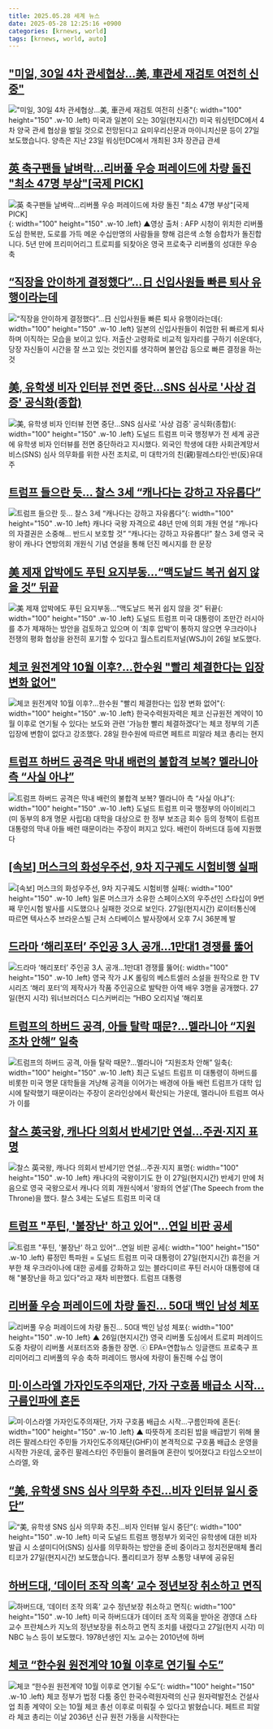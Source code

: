 ```yaml
---
title: 2025.05.28 세계 뉴스
date: 2025-05-28 12:25:16 +0900
categories: [krnews, world]
tags: [krnews, world, auto]
---
```

## ["미일, 30일 4차 관세협상…美, 車관세 재검토 여전히 신중"](https://n.news.naver.com/mnews/article/374/0000442845)

!["미일, 30일 4차 관세협상…美, 車관세 재검토 여전히 신중"](https://mimgnews.pstatic.net/image/origin/374/2025/05/27/442845.jpg?type=nf220_150){: width="100" height="150" .w-10 .left}
미국과 일본이 오는 30일(현지시간) 미국 워싱턴DC에서 4차 양국 관세 협상을 벌일 것으로 전망된다고 요미우리신문과 마이니치신문 등이 27일 보도했습니다. 양측은 지난 23일 워싱턴DC에서 개최된 3차 장관급 관세

## [英 축구팬들 날벼락…리버풀 우승 퍼레이드에 차량 돌진 "최소 47명 부상"[국제 PICK]](https://n.news.naver.com/mnews/article/448/0000530552)

![英 축구팬들 날벼락…리버풀 우승 퍼레이드에 차량 돌진 "최소 47명 부상"[국제 PICK]](https://mimgnews.pstatic.net/image/origin/448/2025/05/27/530552.jpg?type=nf220_150){: width="100" height="150" .w-10 .left}
▲영상 출처 : AFP 시청이 위치한 리버풀 도심 한복판, 도로를 가득 메운 수십만명의 사람들을 향해 검은색 소형 승합차가 돌진합니다. 5년 만에 프리미어리그 트로피를 되찾아온 영국 프로축구 리버풀의 성대한 우승 축

## [“직장을 안이하게 결정했다”…日 신입사원들 빠른 퇴사 유행이라는데](https://n.news.naver.com/mnews/article/009/0005499660)

![“직장을 안이하게 결정했다”…日 신입사원들 빠른 퇴사 유행이라는데](https://mimgnews.pstatic.net/image/origin/009/2025/05/28/5499660.jpg?type=nf220_150){: width="100" height="150" .w-10 .left}
일본의 신입사원들이 취업한 뒤 빠르게 퇴사하며 이직하는 모습을 보이고 있다. 저출산·고령화로 비교적 일자리를 구하기 쉬운데다, 당장 자신들이 시간을 잘 쓰고 있는 것인지를 생각하며 불안감 등으로 빠른 결정을 하는 것

## [美, 유학생 비자 인터뷰 전면 중단…SNS 심사로 '사상 검증' 공식화(종합)](https://n.news.naver.com/mnews/article/277/0005599235)

![美, 유학생 비자 인터뷰 전면 중단…SNS 심사로 '사상 검증' 공식화(종합)](https://mimgnews.pstatic.net/image/origin/277/2025/05/28/5599235.jpg?type=nf220_150){: width="100" height="150" .w-10 .left}
도널드 트럼프 미국 행정부가 전 세계 공관에 유학생 비자 인터뷰를 전면 중단하라고 지시했다. 외국인 학생에 대한 사회관계망서비스(SNS) 심사 의무화를 위한 사전 조치로, 미 대학가의 친(親)팔레스타인·반(反)유대주

## [트럼프 들으란 듯… 찰스 3세 “캐나다는 강하고 자유롭다”](https://n.news.naver.com/mnews/article/022/0004039001)

![트럼프 들으란 듯… 찰스 3세 “캐나다는 강하고 자유롭다”](https://mimgnews.pstatic.net/image/origin/022/2025/05/28/4039001.jpg?type=nf220_150){: width="100" height="150" .w-10 .left}
캐나다 국왕 자격으로 48년 만에 의회 개원 연설 “캐나다의 자결권은 소중해… 반드시 보호할 것” “캐나다는 강하고 자유롭다!” 찰스 3세 영국 국왕이 캐나다 연방의회 개원식 기념 연설을 통해 던진 메시지를 한 문장

## [美 제재 압박에도 푸틴 요지부동…“맥도날드 복귀 쉽지 않을 것” 뒤끝](https://n.news.naver.com/mnews/article/020/0003637686)

![美 제재 압박에도 푸틴 요지부동…“맥도날드 복귀 쉽지 않을 것” 뒤끝](https://mimgnews.pstatic.net/image/origin/020/2025/05/27/3637686.jpg?type=nf220_150){: width="100" height="150" .w-10 .left}
도널드 트럼프 미국 대통령이 조만간 러시아를 추가 제재하는 방안을 검토하고 있으며 이 ‘최후 압박’이 통하지 않으면 우크라이나 전쟁의 평화 협상을 완전히 포기할 수 있다고 월스트리트저널(WSJ)이 26일 보도했다.

## [체코 원전계약 10월 이후?…한수원 "빨리 체결한다는 입장 변화 없어"](https://n.news.naver.com/mnews/article/008/0005200387)

![체코 원전계약 10월 이후?…한수원 "빨리 체결한다는 입장 변화 없어"](https://mimgnews.pstatic.net/image/origin/008/2025/05/28/5200387.jpg?type=nf220_150){: width="100" height="150" .w-10 .left}
한국수력원자력은 체코 신규원전 계약이 10월 이후로 연기될 수 있다는 보도와 관련 '가능한 빨리 체결하겠다'는 체코 정부의 기존 입장에 변함이 없다고 강조했다. 28일 한수원에 따르면 페트르 피알라 체코 총리는 현지

## [트럼프 하버드 공격은 막내 배런의 불합격 보복? 멜라니아 측 “사실 아냐”](https://n.news.naver.com/mnews/article/020/0003637895)

![트럼프 하버드 공격은 막내 배런의 불합격 보복? 멜라니아 측 “사실 아냐”](https://mimgnews.pstatic.net/image/origin/020/2025/05/28/3637895.jpg?type=nf220_150){: width="100" height="150" .w-10 .left}
도널드 트럼프 미국 행정부의 아이비리그(미 동부의 8개 명문 사립대) 대학을 대상으로 한 정부 보조금 회수 등의 정책이 트럼프 대통령의 막내 아들 배런 때문이라는 주장이 퍼지고 있다. 배런이 하버드대 등에 지원했다

## [[속보] 머스크의 화성우주선, 9차 지구궤도 시험비행 실패](https://n.news.naver.com/mnews/article/009/0005499718)

![[속보] 머스크의 화성우주선, 9차 지구궤도 시험비행 실패](https://mimgnews.pstatic.net/image/origin/009/2025/05/28/5499718.jpg?type=nf220_150){: width="100" height="150" .w-10 .left}
일론 머스크가 소유한 스페이스X의 우주선인 스타십이 9번째 무인시험 발사를 시도했으나 실패한 것으로 보인다. 27일(현지시간) 로이터통신에 따르면 텍사스주 브라운스빌 근처 스타베이스 발사장에서 오후 7시 36분께 발

## [드라마 ‘해리포터’ 주인공 3人 공개…1만대1 경쟁률 뚫어](https://n.news.naver.com/mnews/article/366/0001080694)

![드라마 ‘해리포터’ 주인공 3人 공개…1만대1 경쟁률 뚫어](https://mimgnews.pstatic.net/image/origin/366/2025/05/28/1080694.jpg?type=nf220_150){: width="100" height="150" .w-10 .left}
영국 작가 J.K 롤링의 베스트셀러 소설을 원작으로 한 TV 시리즈 ‘해리 포터’의 제작사가 작품 주인공으로 발탁한 아역 배우 3명을 공개했다. 27일(현지 시각) 워너브러더스 디스커버리는 “HBO 오리지널 ‘해리포

## [트럼프의 하버드 공격, 아들 탈락 때문?...멜라니아 “지원조차 안해” 일축](https://n.news.naver.com/mnews/article/123/0002360045)

![트럼프의 하버드 공격, 아들 탈락 때문?...멜라니아 “지원조차 안해” 일축](https://mimgnews.pstatic.net/image/origin/123/2025/05/28/2360045.jpg?type=nf220_150){: width="100" height="150" .w-10 .left}
최근 도널드 트럼프 미 대통령이 하버드를 비롯한 미국 명문 대학들을 겨냥해 공격을 이어가는 배경에 아들 배런 트럼프가 대학 입시에 탈락했기 때문이라는 주장이 온라인상에서 확산되는 가운데, 멜라니아 트럼프 여사가 이를

## [찰스 英국왕, 캐나다 의회서 반세기만 연설…주권·지지 표명](https://n.news.naver.com/mnews/article/277/0005599256)

![찰스 英국왕, 캐나다 의회서 반세기만 연설…주권·지지 표명](https://mimgnews.pstatic.net/image/origin/277/2025/05/28/5599256.jpg?type=nf220_150){: width="100" height="150" .w-10 .left}
캐나다의 국왕이기도 한 이 27일(현지시간) 반세기 만에 처음으로 영국 국왕으로서 캐나다 의회 개원식에서 '왕좌의 연설'(The Speech from the Throne)을 했다. 찰스 3세는 도널드 트럼프 미국 대

## [트럼프 "푸틴, '불장난' 하고 있어"…연일 비판 공세](https://n.news.naver.com/mnews/article/421/0008277614)

![트럼프 "푸틴, '불장난' 하고 있어"…연일 비판 공세](https://mimgnews.pstatic.net/image/origin/421/2025/05/28/8277614.jpg?type=nf220_150){: width="100" height="150" .w-10 .left}
류정민 특파원 = 도널드 트럼프 미국 대통령이 27일(현지시간) 휴전을 거부한 채 우크라이나에 대한 공세를 강화하고 있는 블라디미르 푸틴 러시아 대통령에 대해 "불장난을 하고 있다"라고 재차 비판했다. 트럼프 대통령

## [리버풀 우승 퍼레이드에 차량 돌진... 50대 백인 남성 체포](https://n.news.naver.com/mnews/article/047/0002475002)

![리버풀 우승 퍼레이드에 차량 돌진... 50대 백인 남성 체포](https://mimgnews.pstatic.net/image/origin/047/2025/05/27/2475002.jpg?type=nf220_150){: width="100" height="150" .w-10 .left}
▲ 26일(현지시간) 영국 리버풀 도심에서 트로피 퍼레이드 도중 차량이 리버풀 서포터즈와 충돌한 장면. ⓒ EPA=연합뉴스 잉글랜드 프로축구 프리미어리그 리버풀의 우승 축하 퍼레이드 행사에 차량이 돌진해 수십 명이

## [미·이스라엘 가자인도주의재단, 가자 구호품 배급소 시작…구름인파에 혼돈](https://n.news.naver.com/mnews/article/055/0001261683)

![미·이스라엘 가자인도주의재단, 가자 구호품 배급소 시작…구름인파에 혼돈](https://mimgnews.pstatic.net/image/origin/055/2025/05/28/1261683.jpg?type=nf220_150){: width="100" height="150" .w-10 .left}
▲ 따뜻하게 조리된 밥을 배급받기 위해 몰려든 팔레스타인 주민들 가자인도주의재단(GHF)이 본격적으로 구호품 배급소 운영을 시작한 가운데, 굶주린 팔레스타인 주민들이 몰려들며 혼란이 빚어졌다고 타임스오브이스라엘, 와

## [“美, 유학생 SNS 심사 의무화 추진…비자 인터뷰 일시 중단”](https://n.news.naver.com/mnews/article/449/0000310031)

![“美, 유학생 SNS 심사 의무화 추진…비자 인터뷰 일시 중단”](https://mimgnews.pstatic.net/image/origin/449/2025/05/28/310031.jpg?type=nf220_150){: width="100" height="150" .w-10 .left}
미국 도널드 트럼프 행정부가 외국인 유학생에 대한 비자 발급 시 소셜미디어(SNS) 심사를 의무화하는 방안을 준비 중이라고 정치전문매체 폴리티코가 27일(현지시간) 보도했습니다. 폴리티코가 정부 소통망 내부에 공유된

## [하버드대, ‘데이터 조작 의혹’ 교수 정년보장 취소하고 면직](https://n.news.naver.com/mnews/article/366/0001080580)

![하버드대, ‘데이터 조작 의혹’ 교수 정년보장 취소하고 면직](https://mimgnews.pstatic.net/image/origin/366/2025/05/27/1080580.jpg?type=nf220_150){: width="100" height="150" .w-10 .left}
미국 하버드대가 데이터 조작 의혹을 받아온 경영대 스타 교수 프란체스카 지노의 정년보장을 취소하고 면직 조치를 내렸다고 27일(현지 시각) 미 NBC 뉴스 등이 보도했다. 1978년생인 지노 교수는 2010년에 하버

## [체코 “한수원 원전계약 10월 이후로 연기될 수도”](https://n.news.naver.com/mnews/article/056/0011959913)

![체코 “한수원 원전계약 10월 이후로 연기될 수도”](https://mimgnews.pstatic.net/image/origin/056/2025/05/28/11959913.jpg?type=nf220_150){: width="100" height="150" .w-10 .left}
체코 정부가 법정 다툼 중인 한국수력원자력의 신규 원자력발전소 건설사업 최종 계약이 오는 10월 체코 총선 이후로 미뤄질 수 있다고 밝혔습니다. 페트르 피알라 체코 총리는 이날 2036년 신규 원전 가동을 시작한다는

